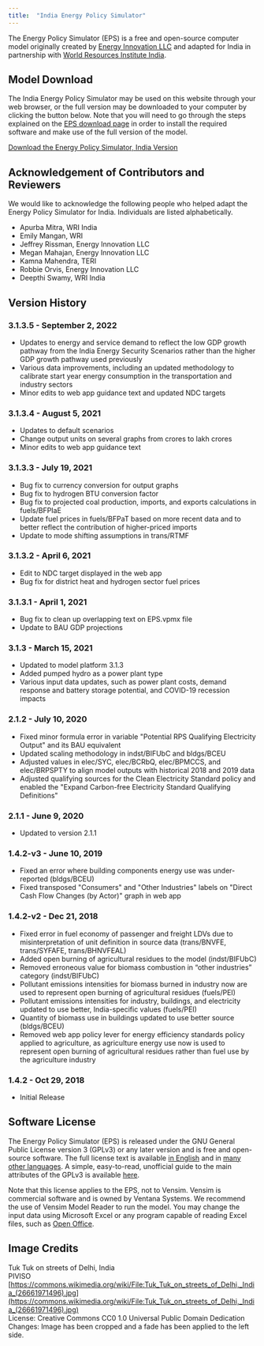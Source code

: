 ```yaml
---
title:  "India Energy Policy Simulator"
---
```


The Energy Policy Simulator (EPS) is a free and open-source computer model originally created by [Energy Innovation LLC](https://energyinnovation.org/) and adapted for India in partnership with [World Resources Institute India](http://wri-india.org/).

## Model Download

The India Energy Policy Simulator may be used on this website through your web browser, or the full version may be downloaded to your computer by clicking the button below.  Note that you will need to go through the steps explained on the [EPS download page](download) in order to install the required software and make use of the full version of the model.

<p><a href="https://github.com/EnergyInnovation/eps-india/archive/3.1.3.5.zip" class="btn">Download the Energy Policy Simulator, India Version</a></p>

## Acknowledgement of Contributors and Reviewers
We would like to acknowledge the following people who helped adapt the Energy Policy Simulator for India.  Individuals are listed alphabetically.

* Apurba Mitra, WRI India
* Emily Mangan, WRI
* Jeffrey Rissman, Energy Innovation LLC
* Megan Mahajan, Energy Innovation LLC
* Kamna Mahendra, TERI
* Robbie Orvis, Energy Innovation LLC
* Deepthi Swamy, WRI India

## Version History

### **3.1.3.5 - September 2, 2022**

* Updates to energy and service demand to reflect the low GDP growth pathway from the India Energy Security Scenarios rather than the higher GDP growth pathway used previously
* Various data improvements, including an updated methodology to calibrate start year energy consumption in the transportation and industry sectors
* Minor edits to web app guidance text and updated NDC targets

### **3.1.3.4 - August 5, 2021**

* Updates to default scenarios
* Change output units on several graphs from crores to lakh crores
* Minor edits to web app guidance text

### **3.1.3.3 - July 19, 2021**

* Bug fix to currency conversion for output graphs
* Bug fix to hydrogen BTU conversion factor
* Bug fix to projected coal production, imports, and exports calculations in fuels/BFPIaE
* Update fuel prices in fuels/BFPaT based on more recent data and to better reflect the contribution of higher-priced imports
* Update to mode shifting assumptions in trans/RTMF

### **3.1.3.2 - April 6, 2021**

* Edit to NDC target displayed in the web app
* Bug fix for district heat and hydrogen sector fuel prices

### **3.1.3.1 - April 1, 2021**

* Bug fix to clean up overlapping text on EPS.vpmx file
* Update to BAU GDP projections

### **3.1.3 - March 15, 2021**

* Updated to model platform 3.1.3
* Added pumped hydro as a power plant type
* Various input data updates, such as power plant costs, demand response and battery storage potential, and COVID-19 recession impacts 

### **2.1.2 - July 10, 2020**

* Fixed minor formula error in variable "Potential RPS Qualifying Electricity Output" and its BAU equivalent
* Updated scaling methodology in indst/BIFUbC and bldgs/BCEU
* Adjusted values in elec/SYC, elec/BCRbQ, elec/BPMCCS, and elec/BRPSPTY to align model outputs with historical 2018 and 2019 data
* Adjusted qualifying sources for the Clean Electricity Standard policy and enabled the "Expand Carbon-free Electricity Standard Qualifying Definitions"

### **2.1.1 - June 9, 2020**

* Updated to version 2.1.1

### **1.4.2-v3 - June 10, 2019**

* Fixed an error where building components energy use was under-reported (bldgs/BCEU)
* Fixed transposed "Consumers" and "Other Industries" labels on "Direct Cash Flow Changes (by Actor)" graph in web app 

### **1.4.2-v2 - Dec 21, 2018**

* Fixed error in fuel economy of passenger and freight LDVs due to misinterpretation of unit definition in source data (trans/BNVFE, trans/SYFAFE, trans/BHNVFEAL)
* Added open burning of agricultural residues to the model (indst/BIFUbC)
* Removed erroneous value for biomass combustion in “other industries” category (indst/BIFUbC)
* Pollutant emissions intensities for biomass burned in industry now are used to represent open burning of agricultural residues (fuels/PEI)
* Pollutant emissions intensities for industry, buildings, and electricity updated to use better, India-specific values (fuels/PEI)
* Quantity of biomass use in buildings updated to use better source (bldgs/BCEU)
* Removed web app policy lever for energy efficiency standards policy applied to agriculture, as agriculture energy use now is used to represent open burning of agricultural residues rather than fuel use by the agriculture industry

### **1.4.2 - Oct 29, 2018**

* Initial Release

## Software License

The Energy Policy Simulator (EPS) is released under the GNU General Public License version 3 (GPLv3) or any later version and is free and open-source software.  The full license text is available [in English](http://www.gnu.org/licenses/gpl-3.0.en.html) and in [many other languages](http://www.gnu.org/licenses/translations.html).  A simple, easy-to-read, unofficial guide to the main attributes of the GPLv3 is available <a href="https://tldrlegal.com/license/gnu-general-public-license-v3-(gpl-3)">here</a>.

Note that this license applies to the EPS, not to Vensim.  Vensim is commercial software and is owned by Ventana Systems.  We recommend the use of Vensim Model Reader to run the model.  You may change the input data using Microsoft Excel or any program capable of reading Excel files, such as [Open Office](https://www.openoffice.org/).

## Image Credits
Tuk Tuk on streets of Delhi, India<br/>
PIVISO<br/>
[https://commons.wikimedia.org/wiki/File:Tuk_Tuk_on_streets_of_Delhi,_India_(26661971496).jpg](https://commons.wikimedia.org/wiki/File:Tuk_Tuk_on_streets_of_Delhi,_India_(26661971496).jpg)<br/>
License: Creative Commons CC0 1.0 Universal Public Domain Dedication<br/>
Changes: Image has been cropped and a fade has been applied to the left side.<br/>
